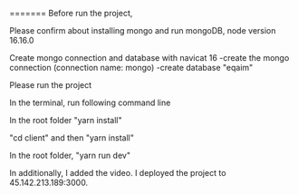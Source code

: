 ======= Before run the project,

Please confirm about installing mongo and run mongoDB, node version 16.16.0

Create mongo connection and database with navicat 16 -create the mongo connection (connection name: mongo) -create database "eqaim"

Please run the project

In the terminal, run following command line

In the root folder "yarn install"

"cd client" and then "yarn install"

In the root folder, "yarn run dev"

In additionally, I added the video. I deployed the project to 45.142.213.189:3000.